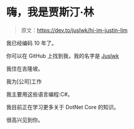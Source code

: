 # 嗨，我是贾斯汀·林

> 原文：<https://dev.to/juslwk/hi-im-justin-lim>

我已经编码 10 年了。

你可以在 GitHub 上找到我，我的名字是 [Juslwk](https://github.com/Juslwk)

我住在吉隆坡。

我为[公司]工作

我主要用这些语言编程:C#。

我目前正在学习更多关于 DotNet Core 的知识。

很高兴见到你。
